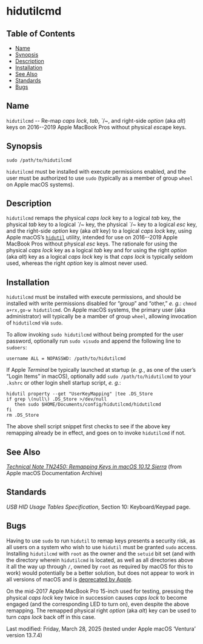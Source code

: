 # hidutilcmd

## Table of Contents

- [Name](#name)
- [Synopsis](#synopsis)
- [Description](#description)
- [Installation](#installation)
- [See Also](#see-also)
- [Standards](#standards)
- [Bugs](#bugs)

## Name

`hidutilcmd` -- Re-map _caps lock_, _tab_, *\`*/*~*, and right-side _option_ (aka _alt_) keys on 2016--2019 Apple MacBook Pros without physical *esc*ape keys.

## Synopsis

```shell
sudo /path/to/hidutilcmd
```

`hidutilcmd` must be installed with execute permissions enabled, and the user must be authorized to use `sudo` (typically as a member of group `wheel` on Apple macOS systems).

## Description

`hidutilcmd` remaps the physical _caps lock_ key to a logical _tab_ key, the physical _tab_ key to a logical *\`*/*~* key, the physical *\`*/*~* key to a logical _esc_ key, and the right-side _option_ key (aka _alt_ key) to a logical _caps lock_ key, using Apple macOS’s [`hidutil`](https://developer.apple.com/library/archive/technotes/tn2450/_index.html) utility, intended for use on 2016--2019 Apple MacBook Pros without physical _esc_ keys.  The rationale for using the physical _caps lock_ key as a logical _tab_ key and for using the right _option_ (aka _alt_) key as a logical _caps lock_ key is that _caps lock_ is typically seldom used, whereas the right _option_ key is almost never used.

## Installation

`hidutilcmd` must be installed with execute permissions, and should be installed with write permissions disabled for “group” and “other,” _e. g._:  `chmod a+rx,go-w hidutilcmd`.  On Apple macOS systems, the primary user (aka administrator) will typically be a mamber of group `wheel`, allowing invocation of `hidutilcmd` via `sudo`.

To allow invoking `sudo hidutilcmd` without being prompted for the user password, optionally run `sudo visudo` and append the following line to `sudoers`:

    username ALL = NOPASSWD: /path/to/hidutilcmd

If Apple _Terminal_ be typically launched at startup (_e. g._, as one of the user’s “Login Items” in macOS), optionally add `sudo /path/to/hidutilcmd` to your `.kshrc` or other login shell startup script, _e. g._:
```
hidutil property --get "UserKeyMapping" |tee .DS_Store
if grep \(null\) .DS_Store >/dev/null
   then sudo $HOME/Documents/config/hidutilcmd/hidutilcmd
fi
rm .DS_Store
```
The above shell script snippet first checks to see if the above key remapping already be in effect, and goes on to invoke `hidutilcmd` if not.

## See Also

_[Technical Note TN2450:  Remapping Keys in macOS 10.12 Sierra](https://developer.apple.com/library/archive/technotes/tn2450/_index.html)_ (from Apple macOS Documentation Archive)

## Standards

_USB HID Usage Tables Specification_, Section 10:  Keyboard/Keypad page.

## Bugs

Having to use `sudo` to run `hidutil` to remap keys presents a security risk, as all users on a system who wish to use `hidutil` must be granted `sudo` access.  Installing `hidutilcmd` with `root` as the owner and the `setuid` bit set (and with the directory wherein `hidutilcmd` is located, as well as all directories above it all the way up through `/`, owned by `root` as required by macOS for this to work) would potentially be a better solution, but does not appear to work in all versions of macOS and is [deprecated by Apple](https://developer.apple.com/library/archive/documentation/Security/Conceptual/SecureCodingGuide/Articles/AccessControl.html).

On the mid-2017 Apple MacBook Pro 15-inch used for testing, pressing the physical _caps lock_ key twice in succession causes _caps lock_ to become engaged (and the corresponding LED to turn on), even despite the above remapping.  The remapped physical right _option_ (aka _alt_) key can be used to turn _caps lock_ back off in this case.

Last modified:  Friday, March 28, 2025 (tested under Apple macOS ‘Ventura’ version 13.7.4)
